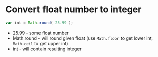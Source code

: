 # Convert float number to integer

```javascript
var int = Math.round( 25.99 );
```

- 25.99 - some float number
- Math.round - will round given float (use ```Math.floor``` to get lower int, ```Math.ceil``` to get upper int)
- int - will contain resulting integer
